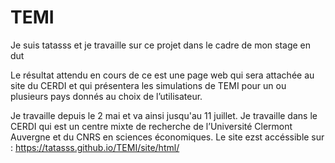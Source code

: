 # TEMI
Je suis tatasss et je travaille sur ce projet dans le cadre de mon stage en dut

Le résultat attendu  en cours de ce est une page web qui sera attachée au site du CERDI 
et qui présentera les simulations de TEMI pour un ou plusieurs pays donnés au choix de l’utilisateur. 

Je travaille depuis le 2 mai et va ainsi jusqu'au 11 juillet.
Je travaille dans le CERDI qui est un centre mixte de recherche de l’Université Clermont Auvergne et du CNRS en sciences économiques.
Le site ezst accéssible sur : https://tatasss.github.io/TEMI/site/html/

